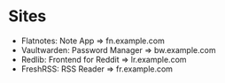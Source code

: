 # Sites

- Flatnotes: Note App => fn.example.com
- Vaultwarden: Password Manager => bw.example.com
- Redlib: Frontend for Reddit => lr.example.com
- FreshRSS: RSS Reader => fr.example.com
